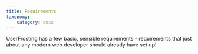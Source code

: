 ```yaml
---
title: Requirements
taxonomy:
    category: docs
---
```


UserFrosting has a few basic, sensible requirements - requirements that just about any modern web developer should already have set up!